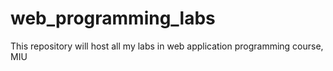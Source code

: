 # web_programming_labs
This repository will host all my labs in web application programming course, MIU
